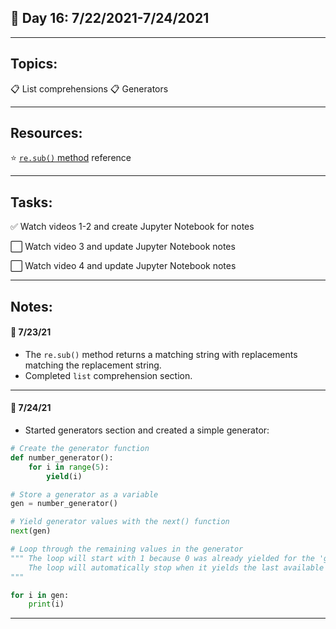 ## :calendar: Day 16: 7/22/2021-7/24/2021

---

## Topics:

:clipboard: List comprehensions
:clipboard: Generators

---

## Resources:

:star: [`re.sub()` method](https://docs.python.org/3/library/re.html#re.sub) reference

---

## Tasks:

:white_check_mark: Watch videos 1-2 and create Jupyter Notebook for notes

:white_large_square: Watch video 3 and update Jupyter Notebook notes

:white_large_square: Watch video 4 and update Jupyter Notebook notes

---

## Notes:

#### :notebook: 7/23/21

- The `re.sub()` method returns a matching string with replacements matching the replacement string.
- Completed `list` comprehension section.

---

#### :notebook: 7/24/21

- Started generators section and created a simple generator:

```python
# Create the generator function
def number_generator():
    for i in range(5):
        yield(i)

# Store a generator as a variable
gen = number_generator()

# Yield generator values with the next() function
next(gen)

# Loop through the remaining values in the generator
""" The loop will start with 1 because 0 was already yielded for the 'gen' generator/variable.
    The loop will automatically stop when it yields the last available generator value
"""

for i in gen:
    print(i)
```

---
